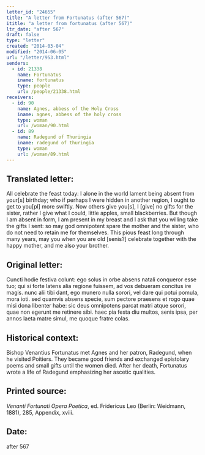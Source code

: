 ```yaml
---
letter_id: "24655"
title: "A letter from Fortunatus (after 567)"
ititle: "a letter from fortunatus (after 567)"
ltr_date: "after 567"
draft: false
type: "letter"
created: "2014-03-04"
modified: "2014-06-05"
url: "/letter/953.html"
senders:
  - id: 21338
    name: Fortunatus
    iname: fortunatus
    type: people
    url: /people/21338.html
receivers:
  - id: 90
    name: Agnes, abbess of the Holy Cross
    iname: agnes, abbess of the holy cross
    type: woman
    url: /woman/90.html
  - id: 89
    name: Radegund of Thuringia
    iname: radegund of thuringia
    type: woman
    url: /woman/89.html
---
```

<h2> Translated letter:</h2>All celebrate the feast today: I alone in the world
lament being absent from your[s] birthday;
who if perhaps I were hidden in another region,
I ought to get to you[pl] more swiftly.
Now others give you[s], I [give] no gifts for the sister,
rather I give what I could, little apples, small blackberries.
But though I am absent in form, I am present in my breast
and I ask that you willing take the gifts I sent:
so may god omnipotent spare the mother and the sister,
who do not need to retain me for themselves.
This pious feast long through many years, may you when you are old [senis?]
celebrate together with the happy mother, and me also your brother.
<h2 class="mt-4"> Original letter:</h2>Cuncti hodie festiva colunt: ego solus in orbe
absens natali conqueror esse tuo;
qui si forte latens alia regione fuissem,
ad vos debueram concitus ire magis.
nunc alii tibi dant, ego munero nulla sorori,
vel dare qui potui pomula, mora ioti.
sed quamvis absens specie, sum pectore praesens
et rogo quae misi dona libenter habe:
sic deus omnipotens parcat matri atque sorori,
quae non egerunt me retinere sibi.
haec pia festa diu multos, senis ipsa, per annos
laeta matre simul, me quoque fratre colas.
<h2 class="mt-4"> Historical context:</h2>Bishop Venantius Fortunatus met Agnes and her patron, Radegund, when he visited Poitiers. They became good friends and exchanged epistolary poems and small gifts until the women died. After her death, Fortunatus wrote a life of Radegund emphasizing her ascetic qualities.
<h2 class="mt-4"> Printed source:</h2><p><em>Venanti Fortunati Opera Poetica</em>, ed. Fridericus Leo (Berlin: Weidmann, 1881), 285, Appendix, xviii.</p><h2 class="mt-4"> Date:</h2>after 567